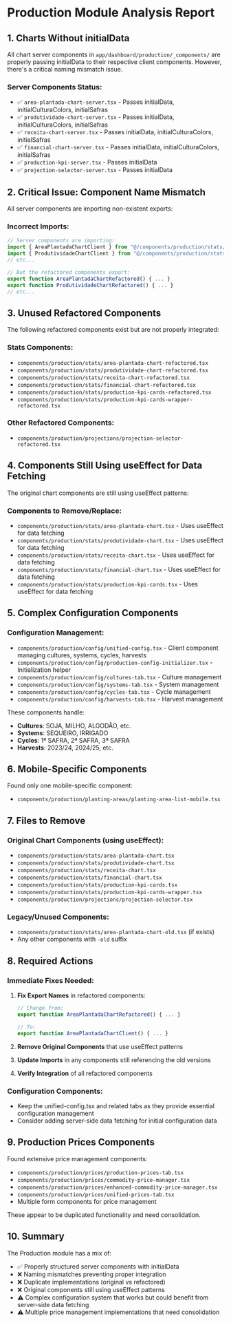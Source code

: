 # Production Module Analysis Report

## 1. Charts Without initialData

All chart server components in `app/dashboard/production/_components/` are properly passing initialData to their respective client components. However, there's a critical naming mismatch issue.

### Server Components Status:
- ✅ `area-plantada-chart-server.tsx` - Passes initialData, initialCulturaColors, initialSafras
- ✅ `produtividade-chart-server.tsx` - Passes initialData, initialCulturaColors, initialSafras  
- ✅ `receita-chart-server.tsx` - Passes initialData, initialCulturaColors, initialSafras
- ✅ `financial-chart-server.tsx` - Passes initialData, initialCulturaColors, initialSafras
- ✅ `production-kpi-server.tsx` - Passes initialData
- ✅ `projection-selector-server.tsx` - Passes initialData

## 2. Critical Issue: Component Name Mismatch

All server components are importing non-existent exports:

### Incorrect Imports:
```typescript
// Server components are importing:
import { AreaPlantadaChartClient } from "@/components/production/stats/area-plantada-chart-refactored";
import { ProdutividadeChartClient } from "@/components/production/stats/produtividade-chart-refactored";
// etc...

// But the refactored components export:
export function AreaPlantadaChartRefactored() { ... }
export function ProdutividadeChartRefactored() { ... }
// etc...
```

## 3. Unused Refactored Components

The following refactored components exist but are not properly integrated:

### Stats Components:
- `components/production/stats/area-plantada-chart-refactored.tsx`
- `components/production/stats/produtividade-chart-refactored.tsx`
- `components/production/stats/receita-chart-refactored.tsx`
- `components/production/stats/financial-chart-refactored.tsx`
- `components/production/stats/production-kpi-cards-refactored.tsx`
- `components/production/stats/production-kpi-cards-wrapper-refactored.tsx`

### Other Refactored Components:
- `components/production/projections/projection-selector-refactored.tsx`

## 4. Components Still Using useEffect for Data Fetching

The original chart components are still using useEffect patterns:

### Components to Remove/Replace:
- `components/production/stats/area-plantada-chart.tsx` - Uses useEffect for data fetching
- `components/production/stats/produtividade-chart.tsx` - Uses useEffect for data fetching
- `components/production/stats/receita-chart.tsx` - Uses useEffect for data fetching
- `components/production/stats/financial-chart.tsx` - Uses useEffect for data fetching
- `components/production/stats/production-kpi-cards.tsx` - Uses useEffect for data fetching

## 5. Complex Configuration Components

### Configuration Management:
- `components/production/config/unified-config.tsx` - Client component managing cultures, systems, cycles, harvests
- `components/production/config/production-config-initializer.tsx` - Initialization helper
- `components/production/config/cultures-tab.tsx` - Culture management
- `components/production/config/systems-tab.tsx` - System management  
- `components/production/config/cycles-tab.tsx` - Cycle management
- `components/production/config/harvests-tab.tsx` - Harvest management

These components handle:
- **Cultures**: SOJA, MILHO, ALGODÃO, etc.
- **Systems**: SEQUEIRO, IRRIGADO
- **Cycles**: 1ª SAFRA, 2ª SAFRA, 3ª SAFRA
- **Harvests**: 2023/24, 2024/25, etc.

## 6. Mobile-Specific Components

Found only one mobile-specific component:
- `components/production/planting-areas/planting-area-list-mobile.tsx`

## 7. Files to Remove

### Original Chart Components (using useEffect):
- `components/production/stats/area-plantada-chart.tsx`
- `components/production/stats/produtividade-chart.tsx`
- `components/production/stats/receita-chart.tsx`
- `components/production/stats/financial-chart.tsx`
- `components/production/stats/production-kpi-cards.tsx`
- `components/production/stats/production-kpi-cards-wrapper.tsx`
- `components/production/projections/projection-selector.tsx`

### Legacy/Unused Components:
- `components/production/stats/area-plantada-chart-old.tsx` (if exists)
- Any other components with `-old` suffix

## 8. Required Actions

### Immediate Fixes Needed:

1. **Fix Export Names** in refactored components:
   ```typescript
   // Change from:
   export function AreaPlantadaChartRefactored() { ... }
   
   // To:
   export function AreaPlantadaChartClient() { ... }
   ```

2. **Remove Original Components** that use useEffect patterns

3. **Update Imports** in any components still referencing the old versions

4. **Verify Integration** of all refactored components

### Configuration Components:
- Keep the unified-config.tsx and related tabs as they provide essential configuration management
- Consider adding server-side data fetching for initial configuration data

## 9. Production Prices Components

Found extensive price management components:
- `components/production/prices/production-prices-tab.tsx`
- `components/production/prices/commodity-price-manager.tsx`
- `components/production/prices/enhanced-commodity-price-manager.tsx`
- `components/production/prices/unified-prices-tab.tsx`
- Multiple form components for price management

These appear to be duplicated functionality and need consolidation.

## 10. Summary

The Production module has a mix of:
- ✅ Properly structured server components with initialData
- ❌ Naming mismatches preventing proper integration
- ❌ Duplicate implementations (original vs refactored)
- ❌ Original components still using useEffect patterns
- ⚠️ Complex configuration system that works but could benefit from server-side data fetching
- ⚠️ Multiple price management implementations that need consolidation